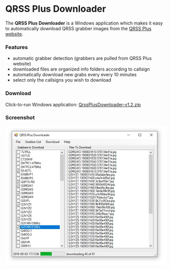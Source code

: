 # QRSS Plus Downloader
The **QRSS Plus Downloader** is a Windows application which makes it easy to automatically download QRSS grabber images from the [QRSS Plus website](http://swharden.com/qrss/plus/).

### Features
* automatic grabber detection (grabbers are pulled from QRSS Plus website)
* downloaded files are organized info folders according to callsign
* automatically download new grabs every every 10 minutes
* select only the callsigns you wish to download

### Download
Click-to-run Windows application: [QrssPlusDownloader-v1.2.zip](https://raw.githubusercontent.com/swharden/QRSSplus-Downloader/master/download/QrssPlusDownloader-v1.2.zip)

### Screenshot
![](/doc/screenshot.jpg)
